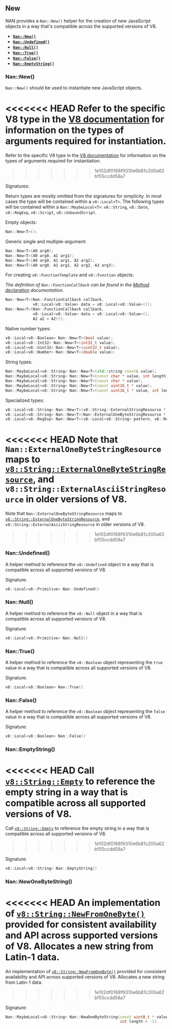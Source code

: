 ## New

NAN provides a `Nan::New()` helper for the creation of new JavaScript objects in a way that's compatible across the supported versions of V8.

 - <a href="#api_nan_new"><b><code>Nan::New()</code></b></a>
 - <a href="#api_nan_undefined"><b><code>Nan::Undefined()</code></b></a>
 - <a href="#api_nan_null"><b><code>Nan::Null()</code></b></a>
 - <a href="#api_nan_true"><b><code>Nan::True()</code></b></a>
 - <a href="#api_nan_false"><b><code>Nan::False()</code></b></a>
 - <a href="#api_nan_empty_string"><b><code>Nan::EmptyString()</code></b></a>


<a name="api_nan_new"></a>
### Nan::New()

`Nan::New()` should be used to instantiate new JavaScript objects.

<<<<<<< HEAD
Refer to the specific V8 type in the [V8 documentation](https://v8docs.nodesource.com/io.js-3.3/d1/d83/classv8_1_1_data.html) for information on the types of arguments required for instantiation.
=======
Refer to the specific V8 type in the [V8 documentation](https://v8docs.nodesource.com/io.js-3.0/d1/d83/classv8_1_1_data.html) for information on the types of arguments required for instantiation.
>>>>>>> 1e102df0168f9310e6b81c200a62bf55ccdd58a7

Signatures:

Return types are mostly omitted from the signatures for simplicity. In most cases the type will be contained within a `v8::Local<T>`. The following types will be contained within a `Nan::MaybeLocal<T>`: `v8::String`, `v8::Date`, `v8::RegExp`, `v8::Script`, `v8::UnboundScript`.

Empty objects:

```c++
Nan::New<T>();
```

Generic single and multiple-argument:

```c++
Nan::New<T>(A0 arg0);
Nan::New<T>(A0 arg0, A1 arg1);
Nan::New<T>(A0 arg0, A1 arg1, A2 arg2);
Nan::New<T>(A0 arg0, A1 arg1, A2 arg2, A3 arg3);
```

For creating `v8::FunctionTemplate` and `v8::Function` objects:

_The definition of `Nan::FunctionCallback` can be found in the [Method declaration](./methods.md#api_nan_method) documentation._

```c++
Nan::New<T>(Nan::FunctionCallback callback,
            v8::Local<v8::Value> data = v8::Local<v8::Value>());
Nan::New<T>(Nan::FunctionCallback callback,
            v8::Local<v8::Value> data = v8::Local<v8::Value>(),
            A2 a2 = A2());
```

Native number types:

```c++
v8::Local<v8::Boolean> Nan::New<T>(bool value);
v8::Local<v8::Int32> Nan::New<T>(int32_t value);
v8::Local<v8::Uint32> Nan::New<T>(uint32_t value);
v8::Local<v8::Number> Nan::New<T>(double value);
```

String types:

```c++
Nan::MaybeLocal<v8::String> Nan::New<T>(std::string const& value);
Nan::MaybeLocal<v8::String> Nan::New<T>(const char * value, int length);
Nan::MaybeLocal<v8::String> Nan::New<T>(const char * value);
Nan::MaybeLocal<v8::String> Nan::New<T>(const uint16_t * value);
Nan::MaybeLocal<v8::String> Nan::New<T>(const uint16_t * value, int length);
```

Specialized types:

```c++
v8::Local<v8::String> Nan::New<T>(v8::String::ExternalStringResource * value);
v8::Local<v8::String> Nan::New<T>(Nan::ExternalOneByteStringResource * value);
v8::Local<v8::RegExp> Nan::New<T>(v8::Local<v8::String> pattern, v8::RegExp::Flags flags);
```

<<<<<<< HEAD
Note that `Nan::ExternalOneByteStringResource` maps to [`v8::String::ExternalOneByteStringResource`](https://v8docs.nodesource.com/io.js-3.3/d9/db3/classv8_1_1_string_1_1_external_one_byte_string_resource.html), and `v8::String::ExternalAsciiStringResource` in older versions of V8.
=======
Note that `Nan::ExternalOneByteStringResource` maps to [`v8::String::ExternalOneByteStringResource`](https://v8docs.nodesource.com/io.js-3.0/d9/db3/classv8_1_1_string_1_1_external_one_byte_string_resource.html), and `v8::String::ExternalAsciiStringResource` in older versions of V8.
>>>>>>> 1e102df0168f9310e6b81c200a62bf55ccdd58a7


<a name="api_nan_undefined"></a>
### Nan::Undefined()

A helper method to reference the `v8::Undefined` object in a way that is compatible across all supported versions of V8.

Signature:

```c++
v8::Local<v8::Primitive> Nan::Undefined()
```

<a name="api_nan_null"></a>
### Nan::Null()

A helper method to reference the `v8::Null` object in a way that is compatible across all supported versions of V8.

Signature:

```c++
v8::Local<v8::Primitive> Nan::Null()
```

<a name="api_nan_true"></a>
### Nan::True()

A helper method to reference the `v8::Boolean` object representing the `true` value in a way that is compatible across all supported versions of V8.

Signature:

```c++
v8::Local<v8::Boolean> Nan::True()
```

<a name="api_nan_false"></a>
### Nan::False()

A helper method to reference the `v8::Boolean` object representing the `false` value in a way that is compatible across all supported versions of V8.

Signature:

```c++
v8::Local<v8::Boolean> Nan::False()
```

<a name="api_nan_empty_string"></a>
### Nan::EmptyString()

<<<<<<< HEAD
Call [`v8::String::Empty`](https://v8docs.nodesource.com/io.js-3.3/d2/db3/classv8_1_1_string.html#a7c1bc8886115d7ee46f1d571dd6ebc6d) to reference the empty string in a way that is compatible across all supported versions of V8.
=======
Call [`v8::String::Empty`](https://v8docs.nodesource.com/io.js-3.0/d2/db3/classv8_1_1_string.html#a7c1bc8886115d7ee46f1d571dd6ebc6d) to reference the empty string in a way that is compatible across all supported versions of V8.
>>>>>>> 1e102df0168f9310e6b81c200a62bf55ccdd58a7

Signature:

```c++
v8::Local<v8::String> Nan::EmptyString()
```


<a name="api_nan_new_one_byte_string"></a>
### Nan::NewOneByteString()

<<<<<<< HEAD
An implementation of [`v8::String::NewFromOneByte()`](https://v8docs.nodesource.com/io.js-3.3/d2/db3/classv8_1_1_string.html#a5264d50b96d2c896ce525a734dc10f09) provided for consistent availability and API across supported versions of V8. Allocates a new string from Latin-1 data.
=======
An implementation of [`v8::String::NewFromOneByte()`](https://v8docs.nodesource.com/io.js-3.0/d2/db3/classv8_1_1_string.html#a5264d50b96d2c896ce525a734dc10f09) provided for consistent availability and API across supported versions of V8. Allocates a new string from Latin-1 data.
>>>>>>> 1e102df0168f9310e6b81c200a62bf55ccdd58a7

Signature:

```c++
Nan::MaybeLocal<v8::String> Nan::NewOneByteString(const uint8_t * value,
                                                  int length = -1)
```
